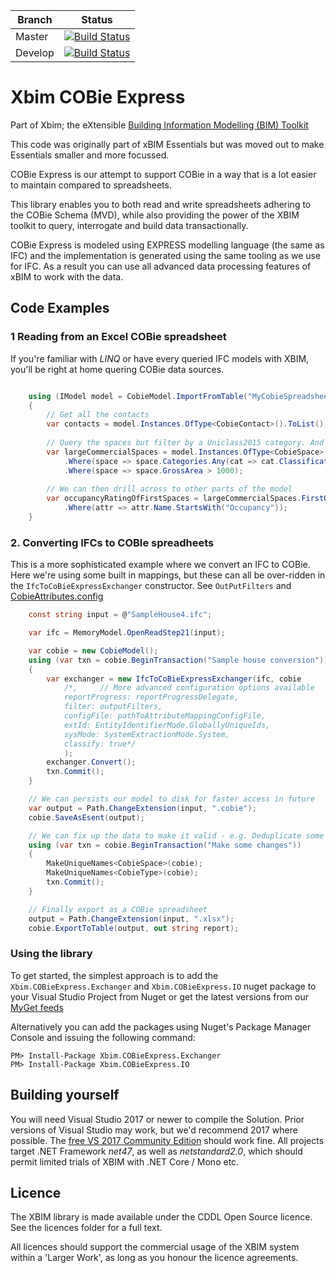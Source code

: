 

Branch | Status
------ | -------
Master | [![Build Status](https://dev.azure.com/xBIMTeam/xBIMToolkit/_apis/build/status/xBimTeam.XbimCobieExpress?branchName=master)](https://dev.azure.com/xBIMTeam/xBIMToolkit/_build/latest?definitionId=2&branchName=master)
Develop | [![Build Status](https://dev.azure.com/xBIMTeam/xBIMToolkit/_apis/build/status/xBimTeam.XbimCobieExpress?branchName=develop)](https://dev.azure.com/xBIMTeam/xBIMToolkit/_build/latest?definitionId=2&branchName=develop)


# Xbim COBie Express
Part of Xbim; the eXtensible [Building Information Modelling (BIM) Toolkit](https://xbimteam.github.io/)

This code was originally part of xBIM Essentials but was moved out to make Essentials smaller and more focussed.

COBie Express is our attempt to support COBie in a way that is a lot easier to maintain compared to spreadsheets. 

This library enables you to both read and write spreadsheets adhering to the COBie Schema (MVD), 
while also providing the power of the XBIM toolkit to query, interrogate and build data transactionally.

COBie Express is modeled using EXPRESS modelling language (the same as IFC) and the implementation is 
generated using the same tooling as we use for IFC. 
As a result you can use all advanced data processing features of xBIM to work with the data. 

## Code Examples

### 1 Reading from an Excel COBie spreadsheet

If you're familiar with *LINQ* or have every queried IFC models with XBIM, you'll be right at home quering
COBie data sources. 

```csharp

    using (IModel model = CobieModel.ImportFromTable("MyCobieSpreadsheet.xlsx", out string report))
    {
        // Get all the contacts
        var contacts = model.Instances.OfType<CobieContact>().ToList();
        
        // Query the spaces but filter by a Uniclass2015 category. And then my the room area
        var largeCommercialSpaces = model.Instances.OfType<CobieSpace>()
            .Where(space => space.Categories.Any(cat => cat.Classification.Name.StartsWith("SL_20_50")))
            .Where(space => space.GrossArea > 1000);
        
        // We can then drill across to other parts of the model
        var occupancyRatingOfFirstSpaces = largeCommercialSpaces.FirstOrDefault().Attributes
            .Where(attr => attr.Name.StartsWith("Occupancy"));
    }
```

### 2. Converting IFCs to COBIe spreadheets

This is a more sophisticated example where we convert an IFC to COBie. Here we're using some 
built in mappings, but these can all be over-ridden in the `IfcToCoBieExpressExchanger`
constructor. See `OutPutFilters` and [CobieAttributes.config](Xbim.CobieExpress.Exchanger/IfcToCOBieExpress/CobieAttributes.config)

```csharp
    const string input = @"SampleHouse4.ifc";

    var ifc = MemoryModel.OpenReadStep21(input);

    var cobie = new CobieModel();
    using (var txn = cobie.BeginTransaction("Sample house conversion"))
    {
        var exchanger = new IfcToCoBieExpressExchanger(ifc, cobie
            /*,     // More advanced configuration options available
            reportProgress: reportProgressDelegate,
            filter: outputFilters,
            configFile: pathToAttributeMappingConfigFile,
            extId: EntityIdentifierMode.GloballyUniqueIds,
            sysMode: SystemExtractionMode.System,
            classify: true*/
            );
        exchanger.Convert();
        txn.Commit();
    }

    // We can persists our model to disk for faster access in future
    var output = Path.ChangeExtension(input, ".cobie");
    cobie.SaveAsEsent(output);

    // We can fix up the data to make it valid - e.g. Deduplicate some names
    using (var txn = cobie.BeginTransaction("Make some changes"))
    {
        MakeUniqueNames<CobieSpace>(cobie);
        MakeUniqueNames<CobieType>(cobie);
        txn.Commit();
    }

    // Finally export as a COBie spreadsheet
    output = Path.ChangeExtension(input, ".xlsx");
    cobie.ExportToTable(output, out string report);
```

### Using the library

To get started, the simplest approach is to add the `Xbim.COBieExpress.Exchanger` and `Xbim.COBieExpress.IO` 
nuget package to your Visual Studio Project from Nuget or get the latest versions from our [MyGet feeds](nuget.config)

Alternatively you can add the packages using Nuget's Package Manager Console and issuing the following command:

```
PM> Install-Package Xbim.COBieExpress.Exchanger
PM> Install-Package Xbim.COBieExpress.IO
```



## Building yourself

You will need Visual Studio 2017 or newer to compile the Solution. 
Prior versions of Visual Studio may work, but we'd recommend 2017 where possible.
The [free VS 2017 Community Edition](https://visualstudio.microsoft.com/downloads/) should work fine. 
All projects target .NET Framework *net47*, as well as *netstandard2.0*, which should 
permit limited trials of XBIM with .NET Core / Mono etc.


## Licence

The XBIM library is made available under the CDDL Open Source licence.  See the licences folder for a full text.

All licences should support the commercial usage of the XBIM system within a 'Larger Work', as long as you honour 
the licence agreements.
